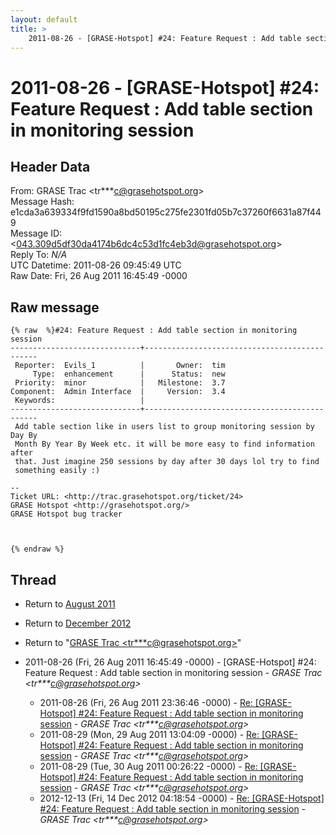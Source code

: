 ```yaml
---
layout: default
title: >
    2011-08-26 - [GRASE-Hotspot] #24: Feature Request : Add table section in monitoring session
---
```


# 2011-08-26 - [GRASE-Hotspot] #24: Feature Request : Add table section in monitoring session

## Header Data

From: GRASE Trac \<tr***c@grasehotspot.org\><br>
Message Hash: e1cda3a639334f9fd1590a8bd50195c275fe2301fd05b7c37260f6631a87f449<br>
Message ID: \<043.309d5df30da4174b6dc4c53d1fc4eb3d@grasehotspot.org\><br>
Reply To: _N/A_<br>
UTC Datetime: 2011-08-26 09:45:49 UTC<br>
Raw Date: Fri, 26 Aug 2011 16:45:49 -0000<br>

## Raw message

```
{% raw  %}#24: Feature Request : Add table section in monitoring session
-----------------------------+----------------------------------------------
 Reporter:  Evils_1          |       Owner:  tim
     Type:  enhancement      |      Status:  new
 Priority:  minor            |   Milestone:  3.7
Component:  Admin Interface  |     Version:  3.4
 Keywords:                   |  
-----------------------------+----------------------------------------------
 Add table section like in users list to group monitoring session by Day By
 Month By Year By Week etc. it will be more easy to find information after
 that. Just imagine 250 sessions by day after 30 days lol try to find
 something easily :)

-- 
Ticket URL: <http://trac.grasehotspot.org/ticket/24>
GRASE Hotspot <http://grasehotspot.org/>
GRASE Hotspot bug tracker



{% endraw %}
```

## Thread

+ Return to [August 2011](/archive/2011/08)
+ Return to [December 2012](/archive/2012/12)

+ Return to "[GRASE Trac <tr***c<span>@</span>grasehotspot.org>](/authors/tr___c_at_grasehotspot_org)"

+ 2011-08-26 (Fri, 26 Aug 2011 16:45:49 -0000) - [GRASE-Hotspot] #24: Feature Request : Add table section in monitoring session - _GRASE Trac \<tr***c@grasehotspot.org\>_
  + 2011-08-26 (Fri, 26 Aug 2011 23:36:46 -0000) - [Re: [GRASE-Hotspot] #24: Feature Request : Add table section in monitoring session](/archive/2011/08/65274d2f942b160c4e80dee1704b26b65896f90923708267d070501e7396c96a) - _GRASE Trac \<tr***c@grasehotspot.org\>_
  + 2011-08-29 (Mon, 29 Aug 2011 13:04:09 -0000) - [Re: [GRASE-Hotspot] #24: Feature Request : Add table section in monitoring session](/archive/2011/08/7106487b98723fd4439155d15d1bf25d7baaca2602601c37c9795bf12f662dca) - _GRASE Trac \<tr***c@grasehotspot.org\>_
  + 2011-08-29 (Tue, 30 Aug 2011 00:26:22 -0000) - [Re: [GRASE-Hotspot] #24: Feature Request : Add table section in monitoring session](/archive/2011/08/16e49f6c6fec86ddff13613c2a5c434b9c17be71b900dbda720352a6c09f605c) - _GRASE Trac \<tr***c@grasehotspot.org\>_
  + 2012-12-13 (Fri, 14 Dec 2012 04:18:54 -0000) - [Re: [GRASE-Hotspot] #24: Feature Request : Add table section in monitoring session](/archive/2012/12/05c4f36bb9380dd6cc6f06abe98239c0d1d62196432104fe3e465fe211622e2b) - _GRASE Trac \<tr***c@grasehotspot.org\>_

